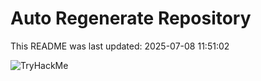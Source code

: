 # Auto Regenerate Repository

This README was last updated: 2025-07-08 11:51:02

 ![TryHackMe](https://tryhackme.com/badge/533634)